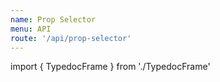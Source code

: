 ```yaml
---
name: Prop Selector
menu: API
route: '/api/prop-selector'
---
```


import { TypedocFrame } from './TypedocFrame'

<TypedocFrame
  title="Prop Selector"
  route="modules/_createpropselector_"
/>
